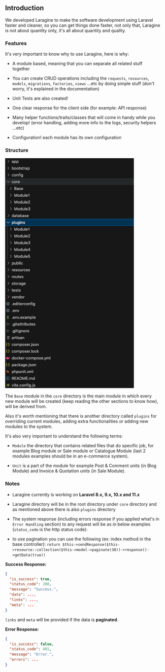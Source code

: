 ## Introduction

We developed Laragine to make the software development using Laravel faster and cleaner, so you can get things done faster, not only that, Laragine is not about quantity only, it's all about quantity and quality.

### Features

It's very important to know why to use Laragine, here is why:

* A module based, meaning that you can separate all related stuff together

* You can create CRUD operations including the `requests`, `resources`, `models`, `migrations`, `factories`, `views` ...etc by doing simple stuff (don't worry, it's explained in the documentation)

* Unit Tests are also created!

* One clear response for the client side (for example: API response)

* Many helper functions/traits/classes that will come in handy while you develop! (error handling, adding more info to the logs, security helpers ...etc)

* Configuration! each module has its own configuration

### Structure

![Structure](structure.png)

The `Base` module in the `core` directory is the main module in which every new module will be created (keep reading the other sections to know how), will be derived from.

Also it's worth mentioning that there is another directory called `plugins` for overriding current modules, adding extra functionalities or adding new modules to the system.

It's also very important to understand the following terms:

* `Module` the directory that contains related files that do specific job, for example Blog module or Sale module or Catalogue Module (last 2 modules examples should be in an e-commerce system).

* `Unit` is a part of the module for example Post & Comment units (in Blog Module) and Invoice & Quotation units (in Sale Module).

### Notes

* Laragine currently is working on **Laravel 8.x, 9.x, 10.x and 11.x**

* Laragine directory will be in the root directory under `core` directory and as mentioned above there is also `plugins` directory

* The system response (including errors response if you applied what's in `Error Handling` section) to any request will be as in below examples (`status_code` is the http status code):

* to use pagination you can use the following (ex: index method in the base controller):
`return $this->sendResponse($this->resource::collection($this->model->paginate(30))->response()->getData(true))`

**Success Response:**

```json
{
  "is_success": true,
  "status_code": 200,
  "message": "Success.",
  "data": ...,
  "links": ...,
  "meta": ...
}
```

`links` and `meta` will be provided if the data is **paginated**.


**Error Response:**

```json
{
  "is_success": false,
  "status_code": 401,
  "message": "Error.",
  "errors": ...
}
```